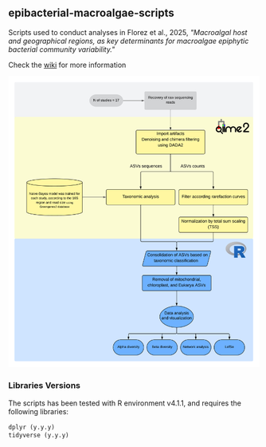 ## epibacterial-macroalgae-scripts

Scripts used to conduct analyses in Florez et al., 2025, *"Macroalgal host and geographical regions, as key determinants for macroalgae epiphytic bacterial community variability."*

Check the [wiki](link) for more information

![Workflow of the analysis described in Florez et al., 2025](https://github.com/pabruna/epibacterial-macroalgae-scripts/blob/main/methods/workflow.png)

### Libraries Versions

The scripts has been tested with R environment v4.1.1, and requires the following libraries:

```
dplyr (y.y.y)
tidyverse (y.y.y)

```
